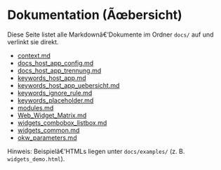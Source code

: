 ﻿# Dokumentation (Ãœbersicht)

Diese Seite listet alle Markdownâ€‘Dokumente im Ordner `docs/` auf und verlinkt sie direkt.

- [context.md](context.md)
- [docs_host_app_config.md](docs_host_app_config.md)
- [docs_host_app_trennung.md](docs_host_app_trennung.md)
- [keywords_host_app.md](keywords_host_app.md)
- [keywords_host_app_uebersicht.md](keywords_host_app_uebersicht.md)
- [keywords_ignore_rule.md](keywords_ignore_rule.md)
- [keywords_placeholder.md](keywords_placeholder.md)
- [modules.md](modules.md)
- [Web_Widget_Matrix.md](Web_Widget_Matrix.md)
- [widgets_combobox_listbox.md](widgets_combobox_listbox.md)
- [widgets_common.md](widgets_common.md)
- [okw_parameters.md](okw_parameters.md)

Hinweis: Beispielâ€‘HTMLs liegen unter `docs/examples/` (z. B. `widgets_demo.html`).

